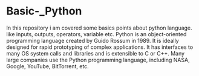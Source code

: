 # Basic-_Python
In this repository i am covered some basics points about python language. like inputs, outputs, operators, variable etc.
Python is an object-oriented programming language created by Guido Rossum in 1989. It is ideally designed for rapid prototyping of complex applications. 
It has interfaces to many OS system calls and libraries and is extensible to C or C++. 
Many large companies use the Python programming language, including NASA, Google, YouTube, BitTorrent, etc.
